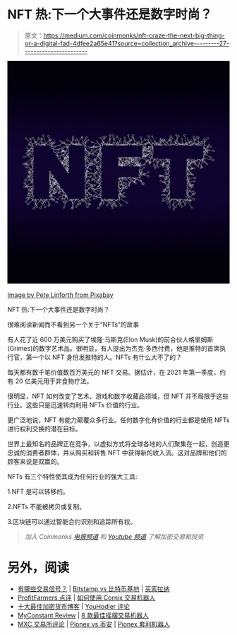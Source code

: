 # NFT 热:下一个大事件还是数字时尚？

> 原文：<https://medium.com/coinmonks/nft-craze-the-next-big-thing-or-a-digital-fad-4dfee2a65e41?source=collection_archive---------27----------------------->

![](img/a937525c2b868e61c664f7beafa9d22e.png)

[Image by Pete Linforth from Pixabay](https://cdn.pixabay.com/photo/2021/12/06/10/20/non-fungible-token-6849846_1280.jpg)

NFT 热:下一个大事件还是数字时尚？

很难阅读新闻而不看到另一个关于“NFTs”的故事

有人花了近 600 万美元购买了埃隆·马斯克(Elon Musk)的前合伙人格里姆斯(Grimes)的数字艺术品。很明显，有人提出为杰克·多西付费，他是推特的首席执行官，第一个以 NFT 身份发推特的人。NFTs 有什么大不了的？

每天都有数千笔价值数百万美元的 NFT 交易。据估计，在 2021 年第一季度，约有 20 亿美元用于非食物疗法。

很明显，NFT 如何改变了艺术、游戏和数字收藏品领域，但 NFT 并不局限于这些行业。这些只是迅速转向利用 NFTs 价值的行业。

更广泛地说，NFT 有能力颠覆众多行业。任何数字化有价值的行业都是使用 NFTs 进行权利交换的潜在目标。

世界上最知名的品牌正在竞争，以虚拟方式将全球各地的人们聚集在一起，创造更忠诚的消费者群体，并从购买和转售 NFT 中获得新的收入流。这对品牌和他们的顾客来说是双赢的。

NFTs 有三个特性使其成为任何行业的强大工具:

1.NFT 是可以转移的。

2.NFTs 不能被拷贝或复制。

3.区块链可以通过智能合约识别和追踪所有权。

> *加入 Coinmonks* [*电报频道*](https://t.me/coincodecap) *和* [*Youtube 频道*](https://www.youtube.com/c/coinmonks/videos) *了解加密交易和投资*

# 另外，阅读

*   [有哪些交易信号？](https://coincodecap.com/trading-signal) | [Bitstamp vs 比特币基地](https://coincodecap.com/bitstamp-coinbase) | [买索拉纳](https://coincodecap.com/buy-solana)
*   [ProfitFarmers 点评](https://coincodecap.com/profitfarmers-review) | [如何使用 Cornix 交易机器人](https://coincodecap.com/cornix-trading-bot)
*   [十大最佳加密货币博客](https://coincodecap.com/best-cryptocurrency-blogs) | [YouHodler 评论](https://coincodecap.com/youhodler-review)
*   [MyConstant Review](https://coincodecap.com/myconstant-review) | [8 款最佳摇摆交易机器人](https://coincodecap.com/best-swing-trading-bots)
*   [MXC 交易所评论](/coinmonks/mxc-exchange-review-3af0ec1cba8c) | [Pionex vs 币安](https://coincodecap.com/pionex-vs-binance) | [Pionex 套利机器人](https://coincodecap.com/pionex-arbitrage-bot)